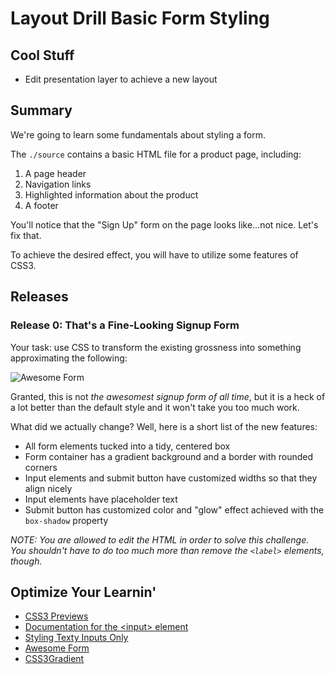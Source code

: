 # Layout Drill Basic Form Styling

## Cool Stuff

* Edit presentation layer to achieve a new layout

## Summary
We're going to learn some fundamentals about styling a form.

The `./source` contains a basic HTML file for a product page, including:

1. A page header
2. Navigation links
3. Highlighted information about the product
4. A footer

You'll notice that the "Sign Up" form on the page looks like...not nice. Let's
fix that.

To achieve the desired effect, you will have to utilize some features of CSS3.


## Releases

### Release 0: That's a Fine-Looking Signup Form
Your task: use CSS to transform the existing grossness into something approximating the following:

![Awesome Form][]

Granted, this is not *the awesomest signup form of all time*, but it is a heck of
a lot better than the default style and it won't take you too much work.

What did we actually change?  Well, here is a short list of the new features:

- All form elements tucked into a tidy, centered box
- Form container has a gradient background and a border with rounded corners
- Input elements and submit button have customized widths so that they align nicely
- Input elements have placeholder text
- Submit button has customized color and "glow" effect achieved with the `box-shadow` property

*NOTE: You are allowed to edit the HTML in order to solve this challenge. You
shouldn't have to do too much more than remove the `<label>` elements, though.*


## Optimize Your Learnin'
* [CSS3 Previews][]
* [Documentation for the &lt;input&gt; element][]
* [Styling Texty Inputs Only][]
* [Awesome Form][]
* [CSS3Gradient][]

[CSS3 Previews]: http://www.css3.info/preview/
[Documentation for the &lt;input&gt; element]: https://developer.mozilla.org/en-US/docs/HTML/Element/input
[Styling Texty Inputs Only]: http://css-tricks.com/styling-texty-inputs-only/
[Awesome Form]: http://i.imgur.com/g3ZwVeQ.png
[CSS3Gradient]: http://css3files.com/gradient/
